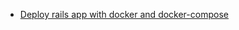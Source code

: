 * [Deploy rails app with docker and docker-compose](https://github.com/simlegate/dockerfiles/blob/master/rails-app/README.md)
